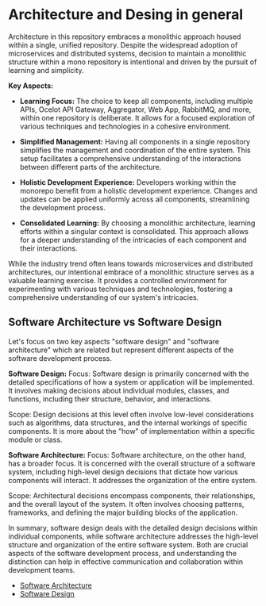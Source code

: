 # Architecture and Desing in general

Architecture in this repository embraces a monolithic approach housed within a single, unified repository.
Despite the widespread adoption of microservices and distributed systems, decision to maintain a monolithic structure within a mono repository is intentional
and driven by the pursuit of learning and simplicity.

**Key Aspects:**

* **Learning Focus:** The choice to keep all components, including multiple APIs, Ocelot API Gateway, Aggregator, Web App, RabbitMQ, and more, within one repository is deliberate.
It allows for a focused exploration of various techniques and technologies in a cohesive environment.

* **Simplified Management:** Having all components in a single repository simplifies the management and coordination of the entire system.
This setup facilitates a comprehensive understanding of the interactions between different parts of the architecture.

* **Holistic Development Experience:** Developers working within the monorepo benefit from a holistic development experience.
Changes and updates can be applied uniformly across all components, streamlining the development process.

* **Consolidated Learning:** By choosing a monolithic architecture, learning efforts within a singular context is consolidated.
This approach allows for a deeper understanding of the intricacies of each component and their interactions.

While the industry trend often leans towards microservices and distributed architectures, our intentional embrace of a monolithic structure serves as a valuable learning exercise.
It provides a controlled environment for experimenting with various techniques and technologies, fostering a comprehensive understanding of our system's intricacies.

## Software Architecture vs Software Design

Let's focus on two key aspects "software design" and "software architecture" which are related but represent different aspects of the software development process.

**Software Design:**
Focus: Software design is primarily concerned with the detailed specifications of how a system or application will be implemented.
It involves making decisions about individual modules, classes, and functions, including their structure, behavior, and interactions.

Scope: Design decisions at this level often involve low-level considerations such as algorithms, data structures, and the internal workings of specific components.
It is more about the "how" of implementation within a specific module or class.

**Software Architecture:**
Focus: Software architecture, on the other hand, has a broader focus.
It is concerned with the overall structure of a software system, including high-level design decisions that dictate how various components will interact.
It addresses the organization of the entire system.

Scope: Architectural decisions encompass components, their relationships, and the overall layout of the system.
It often involves choosing patterns, frameworks, and defining the major building blocks of the application.

In summary, software design deals with the detailed design decisions within individual components,
while software architecture addresses the high-level structure and organization of the entire software system.
Both are crucial aspects of the software development process, and understanding the distinction can help in effective communication and collaboration within development teams.

- [Software Architecture](architecture-and-design/software-architecture.md)
- [Software Design](architecture-and-design/software-design.md)

